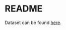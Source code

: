 # README

Dataset can be found [here](https://drive.google.com/open?id=196tzozfgyJKHizN8lxox89NDxFImo_aI).